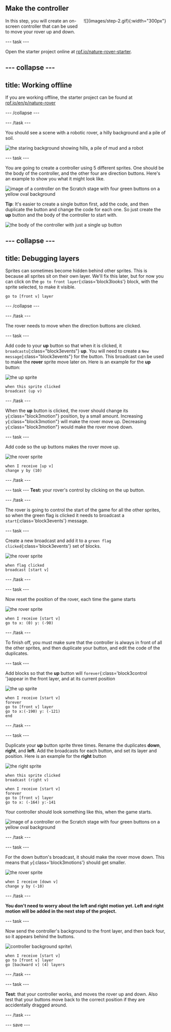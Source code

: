 ## Make the controller

<div style="display: flex; flex-wrap: wrap">
<div style="flex-basis: 200px; flex-grow: 1; margin-right: 15px;">
In this step, you will create an on-screen controller that can be used to move your rover up and down.
</div>
<div>
![](images/step-2.gif){:width="300px"}
</div>
</div>

--- task ---

Open the starter project online at [rpf.io/nature-rover-starter](https://rpf.io/nature-rover-starter).

--- collapse ---
---
title: Working offline
---

If you are working offline, the starter project can be found at [rpf.io/en/p/nature-rover](https://rpf.io/en/p/nature-rover)

--- /collapse ---


--- /task ---

You should see a scene with a robotic rover, a hilly background and a pile of soil.

![the staring background showing hills, a pile of mud and a robot](images/starter-background.png)

--- task ---

You are going to create a controller using 5 different sprites. One should be the body of the controller, and the other four are direction buttons. Here's an example to show you what it might look like.

![image of a controller on the Scratch stage with four green buttons on a yellow oval background](images/controller.png)

**Tip**: It's easier to create a single button first, add the code, and then duplicate the button and change the code for each one. So just create the **up** button and the body of the controller to start with.

![the body of the controller with just a single up button](images/up_button_and_backdrop.png)

--- collapse ---
---
title: Debugging layers
---

Sprites can sometimes become hidden behind other sprites. This is because all sprites sit on their own layer. We'll fix this later, but for now you can click on the `go to front layer`{:class='block3looks'} block, with the sprite selected, to make it visible.

```blocks3
go to [front v] layer
```

--- /collapse ---

--- /task ---

The rover needs to move when the direction buttons are clicked.

--- task ---

Add code to your **up** button so that when it is clicked, it `broadcasts`{:class="block3events"} **up**. You will need to create a `New message`{:class="block3events"} for the button. This broadcast can be used to make the **rover** sprite move later on. Here is an example for the **up** button:

![the up sprite](images/up-sprite.png)
```blocks3
when this sprite clicked
broadcast (up v)
```

--- /task ---

When the **up** button is clicked, the rover should change its `y`{:class="block3motion"} position, by a small amount. Increasing `y`{:class="block3motion"} will make the rover move up. Decreasing `y`{:class="block3motion"} would make the rover move down.

--- task ---

Add code so the up buttons makes the rover move up.

![the rover sprite](images/rover-sprite.png)
```blocks3
when I receive [up v]
change y by (10)
```

--- /task ---

--- task ---
**Test:** your rover's control by clicking on the up button.

--- /task ---

The rover is going to control the start of the game for all the other sprites, so when the green flag is clicked it needs to broadcast a `start`{:class='block3events'} message.

--- task ---

Create a new broadcast and add it to a `green flag clicked`{:class='block3events'} set of blocks.

![the rover sprite](images/rover-sprite.png)
```blocks3
when flag clicked
broadcast [start v]
``` 

--- /task ---

--- task ---

Now reset the position of the rover, each time the game starts

![the rover sprite](images/rover-sprite.png)
```blocks3
when I receive [start v]
go to x: (0) y: (-90)
```

--- /task ---

To finish off, you must make sure that the controller is always in front of all the other sprites, and then duplicate your button, and edit the code of the duplicates.

--- task ---

Add blocks so that the **up** button will `forever`{:class='block3control '}appear in the front layer, and at its current position

![the up sprite](images/up-sprite.png)
```blocks3
when I receive [start v]
forever
go to [front v] layer
go to x:(-190) y: (-121)
end
```

--- /task ---

--- task ---

Duplicate your **up** button sprite three times. Rename the duplicates **down**, **right**, and **left**. Add the broadcasts for each button, and set its layer and position. Here is an example for the **right** button

![the right sprite](images/right-sprite.png)
```blocks3
when this sprite clicked
broadcast (right v)

when I receive [start v]
forever
go to [front v] layer
go to x: (-164) y:-141
```

Your controller should look something like this, when the game starts.

![image of a controller on the Scratch stage with four green buttons on a yellow oval background](images/controller.png)

--- /task ---

--- task ---

For the down button's broadcast, it should make the rover move down. This means that `y`{:class='block3motions'} should get smaller.

![the rover sprite](images/rover-sprite.png)
```blocks3
when I receive [down v]
change y by (-10)
```

--- /task ---

**You don't need to worry about the left and right motion yet. Left and right motion will be added in the next step of the project.**

--- task ---

Now send the controller's background to the front layer, and then back four, so it appears behind the buttons.

![controller background sprite](images/controller-back-sprite.png)\
```blocks3
when I receive [start v]
go to [front v] layer
go [backward v] (4) layers
```

--- /task ---

--- task ---

**Test**: that your controller works, and moves the rover up and down. Also test that your buttons move back to the correct position if they are accidentally dragged around.

--- /task ---

--- save ---
